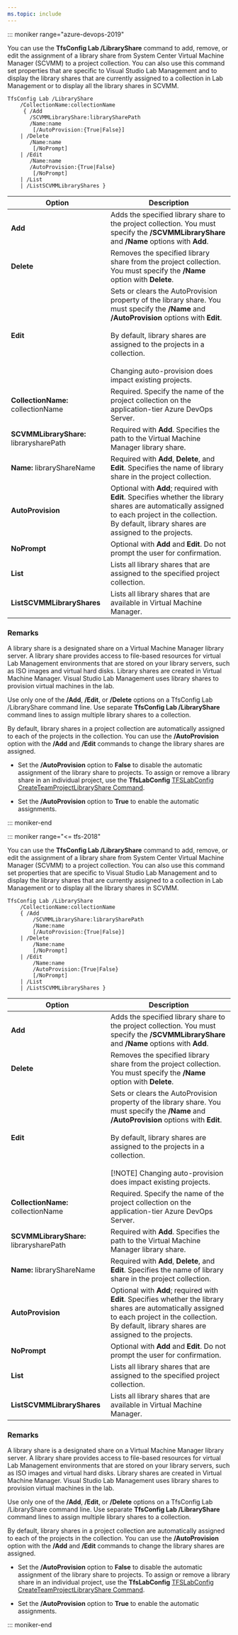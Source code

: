 ```yaml
---
ms.topic: include
---
```


::: moniker range="azure-devops-2019"

You can use the **TfsConfig Lab /LibraryShare** command to add, remove, or edit the assignment of a library share from System Center Virtual Machine Manager (SCVMM) to a project collection.
You can also use this command set properties that are specific to Visual Studio Lab Management and to display the library shares that are currently assigned to a collection in Lab Management or to display all the library shares in SCVMM.

```
TfsConfig Lab /LibraryShare
    /CollectionName:collectionName
	 { /Add 
	   /SCVMMLibraryShare:librarySharePath 
	   /Name:name 
		[/AutoProvision:{True|False}]
	| /Delete 
	   /Name:name 
		[/NoPrompt]
    | /Edit 
	   /Name:name 
	   /AutoProvision:{True|False} 
		[/NoPrompt]
	| /List
	| /ListSCVMMLibraryShares }
```

| Option | Description |
|---|---|
| **Add** | Adds the specified library share to the project collection. You must specify the **/SCVMMLibraryShare** and **/Name** options with **Add**. |
| **Delete** | Removes the specified library share from the project collection. You must specify the **/Name** option with **Delete**. |
| **Edit** | Sets or clears the AutoProvision property of the library share. You must specify the **/Name** and **/AutoProvision** options with **Edit**.<br /><br />By default, library shares are assigned to the projects in a collection.<br /><br /> Changing auto-provision does impact existing projects. |
| **CollectionName:** collectionName | Required. Specify the name of the project collection on the application-tier Azure DevOps Server. |
| **SCVMMLibraryShare:** librarysharePath | Required with **Add**. Specifies the path to the Virtual Machine Manager library share. |
| **Name:** libraryShareName | Required with **Add**, **Delete**, and **Edit**. Specifies the name of library share in the project collection. |
| **AutoProvision** | Optional with **Add**; required with **Edit**. Specifies whether the library shares are automatically assigned to each project in the collection. By default, library shares are assigned to the projects. |
| **NoPrompt** | Optional with **Add** and **Edit**. Do not prompt the user for confirmation. |
| **List** | Lists all library shares that are assigned to the specified project collection. |
| **ListSCVMMLibraryShares** | Lists all library shares that are available in Virtual Machine Manager. |

### Remarks

A library share is a designated share on a Virtual Machine Manager library server.
A library share provides access to file-based resources for virtual Lab Management environments that are stored on your library servers, such as ISO images and virtual hard disks. Library shares are created in Virtual Machine Manager. Visual Studio Lab Management uses library shares to provision virtual machines in the lab.

Use only one of the **/Add**, **/Edit**, or **/Delete** options on a TfsConfig Lab /LibraryShare command line.
Use separate **TfsConfig Lab /LibraryShare** command lines to assign multiple library shares to a collection.

By default, library shares in a project collection are automatically assigned to each of the projects in the collection.
You can use the **/AutoProvision** option with the **/Add** and **/Edit** commands to change the library shares are assigned.

- Set the **/AutoProvision** option to **False** to disable the automatic assignment of the library share to projects.
To assign or remove a library share in an individual project,
use the **TfsLabConfig** [TFSLabConfig CreateTeamProjectLibraryShare Command](/azure/devops/server/command-line/tfslabconfig-cmd#createteamprojectlibraryshare).

- Set the **/AutoProvision** option to **True** to enable the automatic assignments.

::: moniker-end

::: moniker range="<= tfs-2018"

You can use the **TfsConfig Lab /LibraryShare** command to add, remove, or edit the assignment
of a library share from System Center Virtual Machine Manager (SCVMM) to a project collection.
You can also use this command set properties that are specific to Visual Studio Lab Management
and to display the library shares that are currently assigned to a collection in Lab Management or to display all the library shares in SCVMM.

	TfsConfig Lab /LibraryShare
		/CollectionName:collectionName
		{ /Add 
		    /SCVMMLibraryShare:librarySharePath 
		    /Name:name 
		    [/AutoProvision:{True|False}]
		| /Delete 
		    /Name:name 
		    [/NoPrompt]
		| /Edit 
		    /Name:name 
		    /AutoProvision:{True|False} 
		    [/NoPrompt]
		| /List
		| /ListSCVMMLibraryShares }

|Option|Description|
|---|---|
|**Add**|Adds the specified library share to the project collection. You must specify the **/SCVMMLibraryShare** and **/Name** options with **Add**.|
|**Delete**|Removes the specified library share from the project collection. You must specify the **/Name** option with **Delete**.|
|**Edit**|Sets or clears the AutoProvision property of the library share. You must specify the **/Name** and **/AutoProvision** options with **Edit**.<br /><br />By default, library shares are assigned to the projects in a collection.<br /><br /> [!NOTE] Changing auto-provision does impact existing projects.|
|**CollectionName:** collectionName|Required. Specify the name of the project collection on the application-tier Azure DevOps Server.|
|**SCVMMLibraryShare:** librarysharePath|Required with **Add**. Specifies the path to the Virtual Machine Manager library share.|
|**Name:** libraryShareName|Required with **Add**, **Delete**, and **Edit**. Specifies the name of library share in the project collection.|
|**AutoProvision**|Optional with **Add**; required with **Edit**. Specifies whether the library shares are automatically assigned to each project in the collection. By default, library shares are assigned to the projects.|
|**NoPrompt**|Optional with **Add** and **Edit**. Do not prompt the user for confirmation.|
|**List**|Lists all library shares that are assigned to the specified project collection.|
|**ListSCVMMLibraryShares**|Lists all library shares that are available in Virtual Machine Manager.|

### Remarks

A library share is a designated share on a Virtual Machine Manager library server.
A library share provides access to file-based resources for virtual Lab Management environments that are stored on your library servers,
such as ISO images and virtual hard disks.
Library shares are created in Virtual Machine Manager.
Visual Studio Lab Management uses library shares to provision virtual machines in the lab.

Use only one of the **/Add**, **/Edit**, or **/Delete** options on a TfsConfig Lab /LibraryShare command line.
Use separate **TfsConfig Lab /LibraryShare** command lines to assign multiple library shares to a collection.

By default, library shares in a project collection are automatically assigned to each of the projects in the collection.
You can use the **/AutoProvision** option with the **/Add** and **/Edit** commands to change the library shares are assigned.

-   Set the **/AutoProvision** option to **False** to disable the automatic assignment of the library share to projects.
To assign or remove a library share in an individual project,
use the **TfsLabConfig** [TFSLabConfig CreateTeamProjectLibraryShare Command](/azure/devops/server/command-line/tfslabconfig-cmd#createteamprojectlibraryshare).

-   Set the **/AutoProvision** option to **True** to enable the automatic assignments.

::: moniker-end